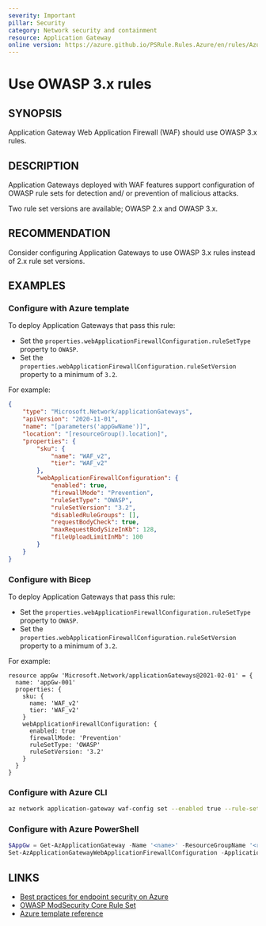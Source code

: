 ```yaml
---
severity: Important
pillar: Security
category: Network security and containment
resource: Application Gateway
online version: https://azure.github.io/PSRule.Rules.Azure/en/rules/Azure.AppGw.OWASP/
---
```


# Use OWASP 3.x rules

## SYNOPSIS

Application Gateway Web Application Firewall (WAF) should use OWASP 3.x rules.

## DESCRIPTION

Application Gateways deployed with WAF features support configuration of OWASP rule sets for detection and/ or prevention of malicious attacks.

Two rule set versions are available; OWASP 2.x and OWASP 3.x.

## RECOMMENDATION

Consider configuring Application Gateways to use OWASP 3.x rules instead of 2.x rule set versions.

## EXAMPLES

### Configure with Azure template

To deploy Application Gateways that pass this rule:

- Set the `properties.webApplicationFirewallConfiguration.ruleSetType` property to `OWASP`.
- Set the `properties.webApplicationFirewallConfiguration.ruleSetVersion` property to a minimum of `3.2`.

For example:

```json
{
    "type": "Microsoft.Network/applicationGateways",
    "apiVersion": "2020-11-01",
    "name": "[parameters('appGwName')]",
    "location": "[resourceGroup().location]",
    "properties": {
        "sku": {
            "name": "WAF_v2",
            "tier": "WAF_v2"
        },
        "webApplicationFirewallConfiguration": {
            "enabled": true,
            "firewallMode": "Prevention",
            "ruleSetType": "OWASP",
            "ruleSetVersion": "3.2",
            "disabledRuleGroups": [],
            "requestBodyCheck": true,
            "maxRequestBodySizeInKb": 128,
            "fileUploadLimitInMb": 100
        }
    }
}
```

### Configure with Bicep

To deploy Application Gateways that pass this rule:

- Set the `properties.webApplicationFirewallConfiguration.ruleSetType` property to `OWASP`.
- Set the `properties.webApplicationFirewallConfiguration.ruleSetVersion` property to a minimum of `3.2`.

For example:

```bicep
resource appGw 'Microsoft.Network/applicationGateways@2021-02-01' = {
  name: 'appGw-001'
  properties: {
    sku: {
      name: 'WAF_v2'
      tier: 'WAF_v2'
    }
    webApplicationFirewallConfiguration: {
      enabled: true
      firewallMode: 'Prevention'
      ruleSetType: 'OWASP'
      ruleSetVersion: '3.2'
    }
  }
}
```

### Configure with Azure CLI

```bash
az network application-gateway waf-config set --enabled true --rule-set-type OWASP --rule-set-version '3.2' -n '<name>' -g '<resource_group>'
```

### Configure with Azure PowerShell

```powershell
$AppGw = Get-AzApplicationGateway -Name '<name>' -ResourceGroupName '<resource_group>'
Set-AzApplicationGatewayWebApplicationFirewallConfiguration -ApplicationGateway $AppGw -Enabled $True -FirewallMode 'Prevention' -RuleSetType 'OWASP' -RuleSetVersion '3.2'
```

## LINKS

- [Best practices for endpoint security on Azure](https://docs.microsoft.com/azure/architecture/framework/security/design-network-endpoints)
- [OWASP ModSecurity Core Rule Set](https://owasp.org/www-project-modsecurity-core-rule-set/)
- [Azure template reference](https://docs.microsoft.com/azure/templates/microsoft.network/applicationgateways)

